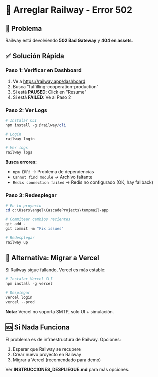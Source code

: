 # 🚂 Arreglar Railway - Error 502

## 🔴 Problema
Railway está devolviendo **502 Bad Gateway** y **404 en assets**.

## ✅ Solución Rápida

### Paso 1: Verificar en Dashboard
1. Ve a https://railway.app/dashboard
2. Busca "fulfilling-cooperation-production"
3. Si está **PAUSED**: Click en "Resume"
4. Si está **FAILED**: Ve al Paso 2

### Paso 2: Ver Logs
```powershell
# Instalar CLI
npm install -g @railway/cli

# Login
railway login

# Ver logs
railway logs
```

**Busca errores:**
- `npm ERR!` → Problema de dependencias
- `Cannot find module` → Archivo faltante
- `Redis connection failed` → Redis no configurado (OK, hay fallback)

### Paso 3: Redesplegar
```powershell
# En tu proyecto
cd c:\Users\angel\CascadeProjects\tempmail-app

# Commitear cambios recientes
git add .
git commit -m "Fix issues"

# Redesplegar
railway up
```

## 🔄 Alternativa: Migrar a Vercel

Si Railway sigue fallando, Vercel es más estable:

```powershell
# Instalar Vercel CLI
npm install -g vercel

# Desplegar
vercel login
vercel --prod
```

**Nota:** Vercel no soporta SMTP, solo UI + simulación.

## 🆘 Si Nada Funciona

El problema es de infraestructura de Railway. Opciones:
1. Esperar que Railway se recupere
2. Crear nuevo proyecto en Railway
3. Migrar a Vercel (recomendado para demo)

Ver **INSTRUCCIONES_DESPLIEGUE.md** para más opciones.
